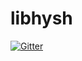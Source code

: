 # libhysh

[![Gitter](https://badges.gitter.im/Join%20Chat.svg)](https://gitter.im/hypershell/libhysh?utm_source=badge&utm_medium=badge&utm_campaign=pr-badge&utm_content=badge)